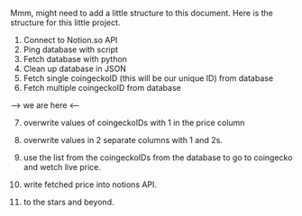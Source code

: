 Mmm, might need to add a little structure to this document.
Here is the structure for this little project.


1) Connect to Notion.so API
2) Ping database with script
3) Fetch database with python
4) Clean up database in JSON
5) Fetch single coingeckoID (this will be our unique ID) from database
6) Fetch multiple coingeckoID from database

--> we are here <--

7) overwrite values of coingeckoIDs with 1 in the price column
8) overwrite values in 2 separate columns with 1 and 2s.

9) use the list from the coingeckoIDs from the database to go to coingecko and wetch live price.
10) write fetched price into notions API.

11) to the stars and beyond.
